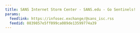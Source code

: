 ```yaml
---
title: SANS Internet Storm Center - SANS.edu - Go Sentinels!
params:
  feedlink: https://infosec.exchange/@sans_isc.rss
  feedid: 0839857e5ff099ca089de13599774a39
---
```

